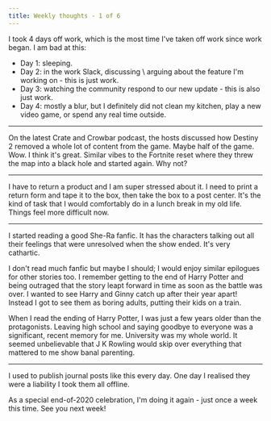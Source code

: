 ```yaml
---
title: Weekly thoughts - 1 of 6
---
```


I took 4 days off work, which is the most time I've taken off work since work began. I am bad at this:

* Day 1: sleeping.
* Day 2: in the work Slack, discussing \ arguing about the feature I'm working on - this is just work.
* Day 3: watching the community respond to our new update - this is also just work.
* Day 4: mostly a blur, but I definitely did not clean my kitchen, play a new video game, or spend any real time outside.

* * *

On the latest Crate and Crowbar podcast, the hosts discussed how Destiny 2 removed a whole lot of content from the game. Maybe half of the game. Wow. I think it's great. Similar vibes to the Fortnite reset where they threw the map into a black hole and started again. Why not?

* * *

I have to return a product and I am super stressed about it. I need to print a return form and tape it to the box, then take the box to a post center. It's the kind of task that I would comfortably do in a lunch break in my old life. Things feel more difficult now.

* * *

I started reading a good She-Ra fanfic. It has the characters talking out all their feelings that were unresolved when the show ended. It's very cathartic.

I don't read much fanfic but maybe I should; I would enjoy similar epilogues for other stories too. I remember getting to the end of Harry Potter and being outraged that the story leapt forward in time as soon as the battle was over. I wanted to see Harry and Ginny catch up after their year apart! Instead I got to see them as boring adults, putting their kids on a train.

When I read the ending of Harry Potter, I was just a few years older than the protagonists. Leaving high school and saying goodbye to everyone was a significant, recent memory for me. University was my whole world. It seemed unbelievable that J K Rowling would skip over everything that mattered to me show banal parenting.

* * *

I used to publish journal posts like this every day. One day I realised they were a liability I took them all offline.

As a special end-of-2020 celebration, I'm doing it again - just once a week this time. See you next week!
